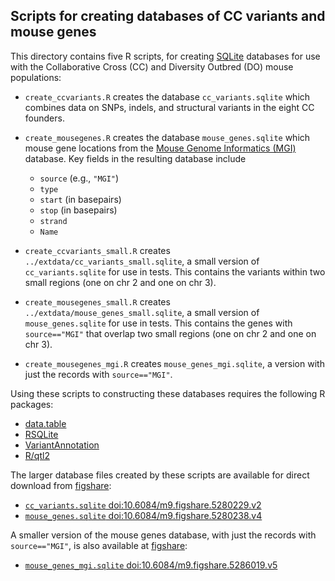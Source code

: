 ## Scripts for creating databases of CC variants and mouse genes

This directory contains five R scripts, for creating
[SQLite](https://www.sqlite.org) databases for use with the
Collaborative Cross (CC) and Diversity Outbred (DO) mouse populations:

- `create_ccvariants.R` creates the database `cc_variants.sqlite` which
  combines data on SNPs, indels, and structural variants in the eight
  CC founders.

- `create_mousegenes.R` creates the database `mouse_genes.sqlite`
  which mouse gene locations from the
  [Mouse Genome Informatics (MGI)](http://www.informatics.jax.org/)
  database. Key fields in the resulting database include

  - `source` (e.g., `"MGI"`)
  - `type`
  - `start` (in basepairs)
  - `stop` (in basepairs)
  - `strand`
  - `Name`

- `create_ccvariants_small.R` creates
  `../extdata/cc_variants_small.sqlite`, a small version of
  `cc_variants.sqlite` for use in tests. This contains the variants within
  two small regions (one on chr 2 and one on chr 3).

- `create_mousegenes_small.R` creates
  `../extdata/mouse_genes_small.sqlite`, a small version of
  `mouse_genes.sqlite` for use in tests. This contains the genes with
  `source=="MGI"` that overlap two small regions (one on chr 2 and one
  on chr 3).

- `create_mousegenes_mgi.R` creates `mouse_genes_mgi.sqlite`, a version
  with just the records with `source=="MGI"`.

Using these scripts to constructing these databases requires the
following R packages:

- [data.table](https://github.com/Rdatatable/data.table/wiki)
- [RSQLite](https://rstats-db.github.io/RSQLite/)
- [VariantAnnotation](https://bioconductor.org/packages/release/bioc/html/VariantAnnotation.html)
- [R/qtl2](https://github.com/rqtl/qtl2)

The larger database files created by these scripts are available for
direct download from [figshare](https://figshare.com):

- [`cc_variants.sqlite` doi:10.6084/m9.figshare.5280229.v2](https://doi.org/10.6084/m9.figshare.5280229.v2)
- [`mouse_genes.sqlite` doi:10.6084/m9.figshare.5280238.v4](https://doi.org/10.6084/m9.figshare.5280238.v4)

A smaller version of the mouse genes database, with just the records
with `source=="MGI"`, is also available at
[figshare](https://figshare.com):

- [`mouse_genes_mgi.sqlite` doi:10.6084/m9.figshare.5286019.v5](https://doi.org/10.6084/m9.figshare.5286019.v5)
